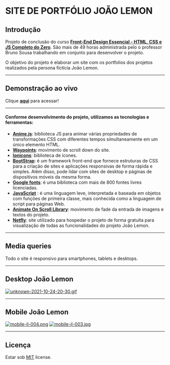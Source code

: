 # SITE DE PORTFÓLIO JOÃO LEMON

## Introdução
Projeto de conclusão do curso __[Front-End Design Essencial - HTML, CSS e JS Completo do Zero](https://www.udemy.com/course/front-end-essencial/)__. São mais de 49 horas administrada pelo o professor Bruno Sousa trabalhando em conjunto para desenvolver o projeto.

O objetivo do projeto é elaborar um site com os portfolios dos projetos realizados pela persona fictícia João Lemon.
***
## Demonstração ao vivo
Clique __[aqui](https://joao-lemon-udemy.netlify.app/)__ para acessar!
***
#### Conforme desenvolvimento do projeto, utilizamos as tecnologias e ferramentas:
* __[Anime.js](https://animejs.com/)__: biblioteca JS para animar várias propriedades de transformações CSS com diferentes tempos simultaneamente em um único elemento HTML.
* __[Waypoints](http://imakewebthings.com/waypoints/)__: movimento de scroll down do site.
* __[Ionicons](https://ionic.io/ionicons)__: biblioteca de ícones.
* __[BootStrap](https://getbootstrap.com/)__: é um framework front-end que fornece estruturas de CSS para a criação de sites e aplicações responsivas de forma rápida e simples. Além disso, pode lidar com sites de desktop e páginas de dispositivos móveis da mesma forma.
* __[Google fonts](https://fonts.google.com/)__: é uma biblioteca com mais de 800 fontes livres licenciadas.
* __[JavaScript](https://developer.mozilla.org/pt-BR/docs/Web/JavaScript)__ : é uma linguagem leve, interpretada e baseada em objetos com funções de primeira classe, mais conhecida como a linguagem de script para páginas Web.
* __[Animate On Scroll Library](https://michalsnik.github.io/aos/)__: movimento de fade da entrada de imagens e textos do projeto.
* __[Netfly](https://www.netlify.com/)__: site utilizado para hospedar o projeto de forma gratuita para visualização de todas as funcionalidades do projeto João Lemon.
***
## Media queries
Todo o site é responsivo para smartphones, tablets e desktops.
***
## Desktop João Lemon
[![unknown-2021-10-24-20-30.gif](https://i.postimg.cc/JhThn1qC/unknown-2021-10-24-20-30.gif)](https://postimg.cc/t1xbvGwB)
***
## Mobile João Lemon
[![mobile-jl-004.png](https://i.postimg.cc/XJPN3Qgf/mobile-jl-004.png)](https://postimg.cc/9RGHYPK0)
[![mobile-jl-003.jpg](https://i.postimg.cc/MHrQC7nN/mobile-jl-003.jpg)](https://postimg.cc/n9Br7QYG)
***
## Licença
Estar sob [MIT](https://github.com/anthonibs/projeto-joao-lomon-udemy/blob/main/LICENSE) license.
